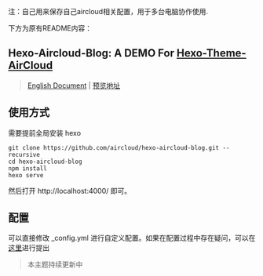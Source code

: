 注：自己用来保存自己aircloud相关配置，用于多台电脑协作使用.

下方为原有README内容：
## Hexo-Aircloud-Blog: A DEMO For [Hexo-Theme-AirCloud](https://github.com/aircloud/hexo-theme-aircloud)

> [English Document](./README-EN.md) | [预览地址](http://niexiaotao.cn/)

## 使用方式

需要提前全局安装 hexo

```
git clone https://github.com/aircloud/hexo-aircloud-blog.git --recursive
cd hexo-aircloud-blog
npm install
hexo serve
```

然后打开 http://localhost:4000/ 即可。

## 配置

可以直接修改 _config.yml 进行自定义配置。如果在配置过程中存在疑问，可以在[这里](https://github.com/aircloud/hexo-aircloud-blog/issues)进行提出

> 本主题持续更新中